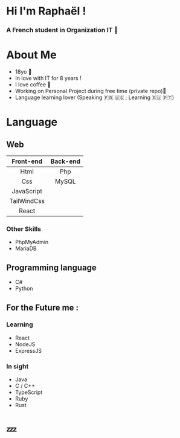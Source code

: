 # Hi I'm **Raphaël** !
### A French student in Organization IT 💪 

# About Me 
 - 18yo 🎂
 - In love with IT for 8 years !
 - I love coffee 🍵
 - Working on Personal Project during free time (private repo)👻
 - Language learning lover (Speaking 🇫🇷 🇺🇸 ; Learning 🇷🇺 🇵🇹)

 # Language 
 ## Web
| **Front-end** | **Back-end** |
|:-------------:|:------------:|
|     Html      |     Php      |
|      Css      |    MySQL     |
|  JavaScript   |              |
|   TailWindCss |              |
|     React     |              |

### Other Skills
- PhpMyAdmin
- MariaDB

## Programming language
- C#
- Python
  
## For the Future me :
### Learning
- React
- NodeJS
- ExpressJS

### In sight
- Java
- C / C++
- TypeScript
- Ruby
- Rust

# 💤
